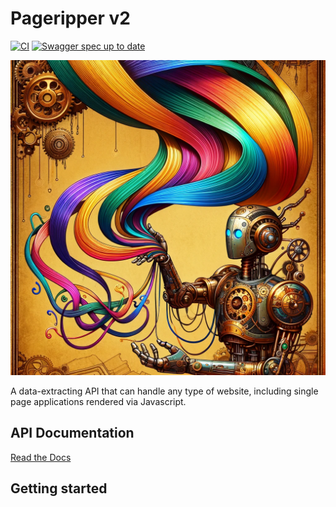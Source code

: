 # Pageripper v2 

[![CI](https://github.com/zackproser/pageripper-v2/actions/workflows/ci.yml/badge.svg)](https://github.com/zackproser/pageripper-v2/actions/workflows/ci.yml)
[![Swagger spec up to date](https://github.com/zackproser/pageripper-v2/actions/workflows/swagger.yml/badge.svg)](https://github.com/zackproser/pageripper-v2/actions/workflows/swagger.yml)

![pageripperv2](./img/pageripper-v2.png)

A data-extracting API that can handle any type of website, including single page applications rendered via Javascript.

## API Documentation 

[Read the Docs](https://zackproser.github.io/pageripper-v2/)

## Getting started




